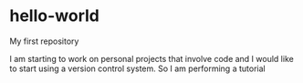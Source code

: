 # hello-world
My first repository


I am starting to work on personal projects that involve code and I would like
to start using a version control system.  So I am performing a tutorial
